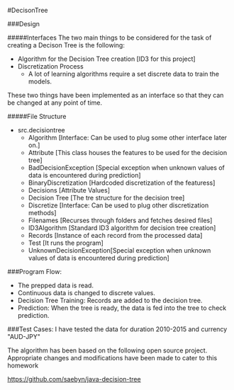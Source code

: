 #DecisonTree

###Design

#####Interfaces
The two main things to be considered for the task of creating a Decison Tree is the following:
- Algorithm for the Decision Tree creation [ID3 for this project]
- Discretization Process
    - A lot of learning algorithms require a set discrete data to train the models.

These two things have been implemented as an interface so that they can be changed at any point of time.

#####File Structure
 - src.decisiontree
    - Algorithm [Interface: Can be used to plug some other interface later on.]
    - Attribute [This class houses the features to be used for the decision tree]
    - BadDecisionException [Special exception when unknown values of data is encountered during prediction]
    - BinaryDiscretization [Hardcoded discretization of the featuress]
    - Decisions [Attribute Values]
    - Decision Tree [The tre structure for the decision tree]
    - Discretize [Interface: Can be used to plug other discretization methods]
    - Filenames [Recurses through folders and fetches desired files]
    - ID3Algorithm [Standard ID3 algorithm for decision tree creation]
    - Records [Instance of each record from the processed data]
    - Test [It runs the program]
    - UnknownDecisionException[Special exception when unknown values of data is encountered during prediction]


###Program Flow:
- The prepped data is read.
- Continuous data is changed to discrete values.
- Decision Tree Training: Records are added to the decision tree.
- Prediction: When the tree is ready, the data is fed into the tree to check prediction.

###Test Cases:
I have tested the data for duration 2010-2015 and currency "AUD-JPY"

The algorithm has been based on the following open source project. Appropriate changes and modifications have been made to cater to this homework

https://github.com/saebyn/java-decision-tree